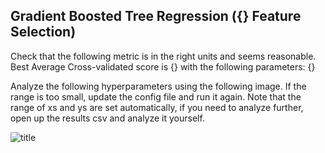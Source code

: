 ## Gradient Boosted Tree Regression ({} Feature Selection)
Check that the following metric is in the right units and seems reasonable. Best Average Cross-validated score is {} with the following parameters: {}

Analyze the following hyperparameters using the following image. If the range is too small, update the config file and run it again. Note that the range of xs and ys are set automatically, if you need to analyze further, open up the results csv and analyze it yourself.

![title]({}_feat_hyperparam.png)
